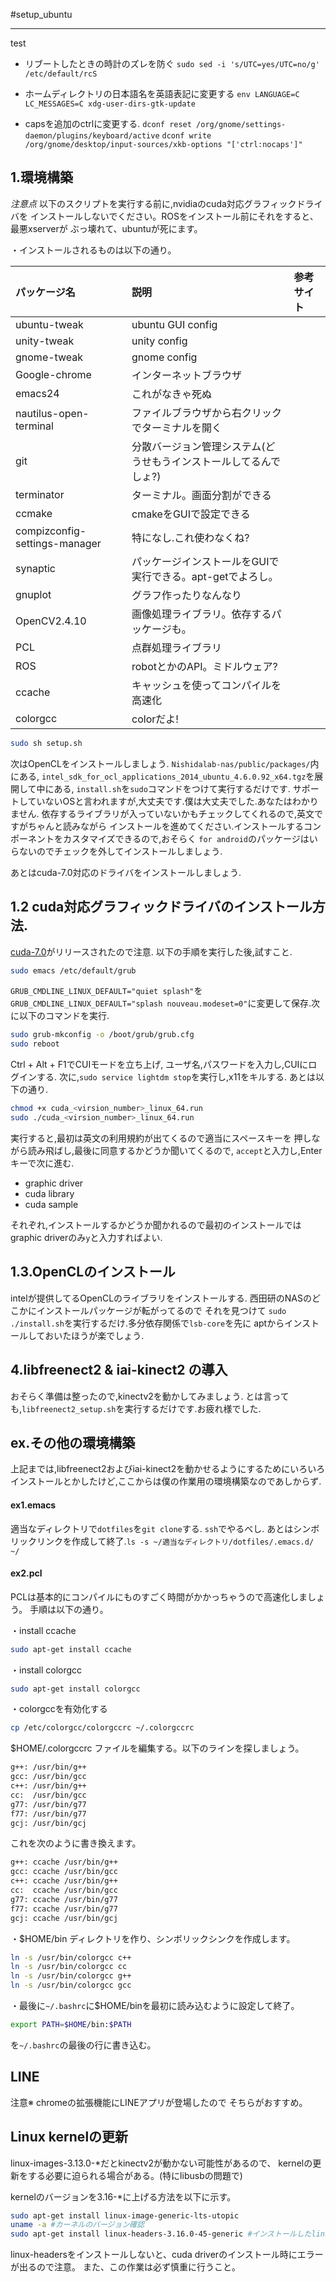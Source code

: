 #setup_ubuntu
***
test
* リブートしたときの時計のズレを防ぐ
`sudo sed -i 's/UTC=yes/UTC=no/g' /etc/default/rcS`

* ホームディレクトリの日本語名を英語表記に変更する
`env LANGUAGE=C LC_MESSAGES=C xdg-user-dirs-gtk-update`

* capsを追加のctrlに変更する.
`dconf reset /org/gnome/settings-daemon/plugins/keyboard/active`
`dconf write /org/gnome/desktop/input-sources/xkb-options "['ctrl:nocaps']"`

## 1.環境構築
*注意点*
以下のスクリプトを実行する前に,nvidiaのcuda対応グラフィックドライバを
インストールしないでください。ROSをインストール前にそれをすると、最悪xserverが
ぶっ壊れて、ubuntuが死にます。

・インストールされるものは以下の通り。

|パッケージ名|説明|参考サイト|
|:--|:--|:--|
|ubuntu-tweak|ubuntu GUI config|[]()|
|unity-tweak|unity config|[]()|
|gnome-tweak|gnome config|[]()|
|Google-chrome|インターネットブラウザ|[]()|
|emacs24|これがなきゃ死ぬ|[]()|
|nautilus-open-terminal|ファイルブラウザから右クリックでターミナルを開く|[]()|
|git|分散バージョン管理システム(どうせもうインストールしてるんでしょ?)|[]()|
|terminator|ターミナル。画面分割ができる|[]()|
|ccmake|cmakeをGUIで設定できる|[]()|
|compizconfig-settings-manager|特になし.これ使わなくね?|[]()|
|synaptic|パッケージインストールをGUIで実行できる。apt-getでよろし。|[]()|
|gnuplot|グラフ作ったりなんなり|[]()|
|OpenCV2.4.10|画像処理ライブラリ。依存するパッケージも。|[]()|
|PCL|点群処理ライブラリ|[]()|
|ROS|robotとかのAPI。ミドルウェア?|[]()|
|ccache|キャッシュを使ってコンパイルを高速化|[]()|
|colorgcc|colorだよ!|[]()|

```sh
sudo sh setup.sh
```



次はOpenCLをインストールしましょう.
`Nishidalab-nas/public/packages/`内にある,
`intel_sdk_for_ocl_applications_2014_ubuntu_4.6.0.92_x64.tgz`を展開して中にある,
`install.sh`を`sudo`コマンドをつけて実行するだけです.
サポートしていないOSと言われますが,大丈夫です.僕は大丈夫でした.あなたはわかりません.
依存するライブラリが入っていないかもチェックしてくれるので,英文ですがちゃんと読みながら
インストールを進めてください.インストールするコンポーネントをカスタマイズできるので,おそらく
`for android`のパッケージはいらないのでチェックを外してインストールしましょう.

あとはcuda-7.0対応のドライバをインストールしましょう.

## 1.2 cuda対応グラフィックドライバのインストール方法.
[cuda-7.0](https://developer.nvidia.com/cuda-downloads)がリリースされたので注意.
以下の手順を実行した後,試すこと.

```sh
sudo emacs /etc/default/grub
```

`GRUB_CMDLINE_LINUX_DEFAULT="quiet splash"`を
`GRUB_CMDLINE_LINUX_DEFAULT="splash nouveau.modeset=0"`に変更して保存.次に以下のコマンドを実行.

```sh
sudo grub-mkconfig -o /boot/grub/grub.cfg
sudo reboot
```

Ctrl + Alt + F1でCUIモードを立ち上げ,
ユーザ名,パスワードを入力し,CUIにログインする.
次に,`sudo service lightdm stop`を実行し,x11をキルする.
あとは以下の通り.

```sh
chmod +x cuda_<virsion_number>_linux_64.run
sudo ./cuda_<virsion_number>_linux_64.run 
```

実行すると,最初は英文の利用規約が出てくるので適当にスペースキーを
押しながら読み飛ばし,最後に同意するかどうか聞いてくるので,
`accept`と入力し,Enterキーで次に進む.

* graphic driver
* cuda library
* cuda sample

それぞれ,インストールするかどうか聞かれるので最初のインストールでは
graphic driverのみ`y`と入力すればよい.


## 1.3.OpenCLのインストール

intelが提供してるOpenCLのライブラリをインストールする.
西田研のNASのどこかにインストールパッケージが転がってるので
それを見つけて `sudo ./install.sh`を実行するだけ.多分依存関係で`lsb-core`を先に
aptからインストールしておいたほうが楽でしょう.

## 4.libfreenect2 & iai-kinect2 の導入
おそらく準備は整ったので,kinectv2を動かしてみましょう.
とは言っても,`libfreenect2_setup.sh`を実行するだけです.お疲れ様でした.

## ex.その他の環境構築
上記までは,libfreenect2およびiai-kinect2を動かせるようにするためにいろいろ
インストールとかしたけど,ここからは僕の作業用の環境構築なのであしからず.

#### ex1.emacs

適当なディレクトリで`dotfiles`を`git clone`する. `ssh`でやるべし.
あとはシンボリックリンクを作成して終了.`ls -s ~/適当なディレクトリ/dotfiles/.emacs.d/ ~/`

#### ex2.pcl
PCLは基本的にコンパイルにものすごく時間がかかっちゃうので高速化しましょう。
手順は以下の通り。

・install ccache

```sh
sudo apt-get install ccache
```

・install colorgcc

```sh
sudo apt-get install colorgcc
```

・colorgccを有効化する

```sh
cp /etc/colorgcc/colorgccrc ~/.colorgccrc
```

$HOME/.colorgccrc ファイルを編集する。以下のラインを探しましょう。

```sh  
g++: /usr/bin/g++  
gcc: /usr/bin/gcc  
c++: /usr/bin/g++  
cc:  /usr/bin/gcc  
g77: /usr/bin/g77  
f77: /usr/bin/g77  
gcj: /usr/bin/gcj  
```  

これを次のように書き換えます。

```sh  
g++: ccache /usr/bin/g++  
gcc: ccache /usr/bin/gcc  
c++: ccache /usr/bin/g++  
cc:  ccache /usr/bin/gcc  
g77: ccache /usr/bin/g77  
f77: ccache /usr/bin/g77  
gcj: ccache /usr/bin/gcj  
```  

・$HOME/bin ディレクトリを作り、シンボリックシンクを作成します。  

```sh  
ln -s /usr/bin/colorgcc c++  
ln -s /usr/bin/colorgcc cc  
ln -s /usr/bin/colorgcc g++  
ln -s /usr/bin/colorgcc gcc  
```  

・最後に`~/.bashrc`に$HOME/binを最初に読み込むように設定して終了。

```sh  
export PATH=$HOME/bin:$PATH  
```

を`~/.bashrc`の最後の行に書き込む。

## LINE
注意※ chromeの拡張機能にLINEアプリが登場したので
そちらがおすすめ。
## Linux kernelの更新
linux-images-3.13.0-*だとkinectv2が動かない可能性があるので、
kernelの更新をする必要に迫られる場合がある。(特にlibusbの問題で)

kernelのバージョンを3.16-*に上げる方法を以下に示す。

```sh
sudo apt-get install linux-image-generic-lts-utopic
uname -a #カーネルのバージョン確認
sudo apt-get install linux-headers-3.16.0-45-generic #インストールしたlinux-imageのバージョンに合わせること。
```

linux-headersをインストールしないと、cuda driverのインストール時にエラーが出るので注意。
また、この作業は必ず慎重に行うこと。








